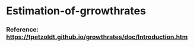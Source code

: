 # Estimation-of-grrowthrates

### Reference: https://tpetzoldt.github.io/growthrates/doc/Introduction.htm
